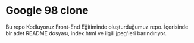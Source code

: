 # Google 98 clone

Bu repo Kodluyoruz Front-End Eğitiminde oluşturduğumuz repo. İçerisinde bir adet README dosyası, index.html ve ilgili jpeg'leri barındırıyor.
